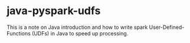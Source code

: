 # java-pyspark-udfs
This is a note on Java introduction and how to write spark User-Defined-Functions (UDFs) in Java to speed up processing.
